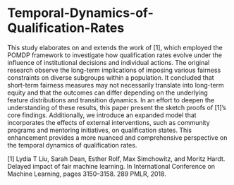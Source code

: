 # Temporal-Dynamics-of-Qualification-Rates
This study elaborates on and extends the work of [1], which employed the POMDP framework to investigate how qualification rates evolve under the influence of
institutional decisions and individual actions. The original research observe the long-term implications of imposing various fairness constraints on diverse subgroups within a population. 
It concluded that short-term fairness measures may not necessarily translate into long-term equity and that the outcomes can differ depending on the underlying feature distributions and transition dynamics. 
In an effort to deepen the understanding of these results, this paper present the sketch proofs of [1]’s core findings. 
Additionally, we introduce an expanded model that incorporates the effects of external interventions, such as community programs and mentoring initiatives, on qualification states. This enhancement provides a more
nuanced and comprehensive perspective on the temporal dynamics of qualification rates.











[1] Lydia T Liu, Sarah Dean, Esther Rolf, Max Simchowitz, and Moritz Hardt. Delayed impact of fair machine learning. In International Conference on Machine Learning, pages 3150–3158. 289 PMLR, 2018.
